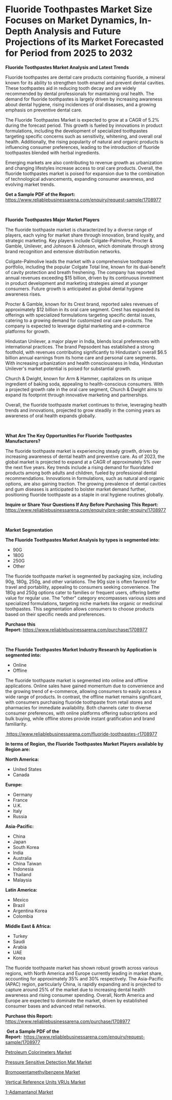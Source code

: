 <p><h1>Fluoride Toothpastes Market Size Focuses on Market Dynamics, In-Depth Analysis and Future Projections of its Market Forecasted for Period from 2025 to 2032</h1></p><p><strong>Fluoride Toothpastes Market Analysis and Latest Trends</strong></p>
<p><p>Fluoride toothpastes are dental care products containing fluoride, a mineral known for its ability to strengthen tooth enamel and prevent dental cavities. These toothpastes aid in reducing tooth decay and are widely recommended by dental professionals for maintaining oral health. The demand for fluoride toothpastes is largely driven by increasing awareness about dental hygiene, rising incidences of oral diseases, and a growing emphasis on preventive dental care.</p><p>The Fluoride Toothpastes Market is expected to grow at a CAGR of 5.2% during the forecast period. This growth is fueled by innovations in product formulations, including the development of specialized toothpastes targeting specific concerns such as sensitivity, whitening, and overall oral health. Additionally, the rising popularity of natural and organic products is influencing consumer preferences, leading to the introduction of fluoride toothpastes blended with herbal ingredients.</p><p>Emerging markets are also contributing to revenue growth as urbanization and changing lifestyles increase access to oral care products. Overall, the fluoride toothpastes market is poised for expansion due to the combination of technological advancements, expanding consumer awareness, and evolving market trends.</p></p>
<p><strong>Get a Sample PDF of the Report:&nbsp;</strong> <a href="https://www.reliablebusinessarena.com/enquiry/request-sample/1708977?utm_campaign=2106&utm_medium=2&utm_source=Github&utm_content=ia&utm_term=05022025&utm_id=fluoride-toothpastes">https://www.reliablebusinessarena.com/enquiry/request-sample/1708977</a></p>
<p>&nbsp;</p>
<p><strong>Fluoride Toothpastes Major Market Players</strong></p>
<p><p>The fluoride toothpaste market is characterized by a diverse range of players, each vying for market share through innovation, brand loyalty, and strategic marketing. Key players include Colgate-Palmolive, Procter & Gamble, Unilever, and Johnson & Johnson, which dominate through strong brand recognition and extensive distribution networks.</p><p>Colgate-Palmolive leads the market with a comprehensive toothpaste portfolio, including the popular Colgate Total line, known for its dual-benefit of cavity protection and breath freshening. The company has reported annual revenues exceeding $15 billion, driven by its continuous investment in product development and marketing strategies aimed at younger consumers. Future growth is anticipated as global dental hygiene awareness rises.</p><p>Procter & Gamble, known for its Crest brand, reported sales revenues of approximately $12 billion in its oral care segment. Crest has expanded its offerings with specialized formulations targeting specific dental issues, catering to a growing demand for customized oral care products. The company is expected to leverage digital marketing and e-commerce platforms for growth.</p><p>Hindustan Unilever, a major player in India, blends local preferences with international practices. The brand Pepsodent has established a strong foothold, with revenues contributing significantly to Hindustan's overall $6.5 billion annual earnings from its home care and personal care segments. With increasing urbanization and health consciousness in India, Hindustan Unilever's market potential is poised for substantial growth.</p><p>Church & Dwight, known for Arm & Hammer, capitalizes on its unique ingredient of baking soda, appealing to health-conscious consumers. With a projected growth rate in the oral care segment, Church & Dwight aims to expand its footprint through innovative marketing and partnerships.</p><p>Overall, the fluoride toothpaste market continues to thrive, leveraging health trends and innovations, projected to grow steadily in the coming years as awareness of oral health expands globally.</p></p>
<p>&nbsp;</p>
<p><strong>What Are The Key Opportunities For Fluoride Toothpastes Manufacturers?</strong></p>
<p><p>The fluoride toothpaste market is experiencing steady growth, driven by increasing awareness of dental health and preventive care. As of 2023, the global market is projected to expand at a CAGR of approximately 5% over the next five years. Key trends include a rising demand for fluoridated products among both adults and children, fueled by professional dental recommendations. Innovations in formulations, such as natural and organic options, are also gaining traction. The growing prevalence of dental cavities and gum diseases is anticipated to bolster market demand further, positioning fluoride toothpaste as a staple in oral hygiene routines globally.</p></p>
<p><strong>Inquire or Share Your Questions If Any Before Purchasing This Report:</strong> <a href="https://www.reliablebusinessarena.com/enquiry/pre-order-enquiry/1708977?utm_campaign=2106&utm_medium=2&utm_source=Github&utm_content=ia&utm_term=05022025&utm_id=fluoride-toothpastes">https://www.reliablebusinessarena.com/enquiry/pre-order-enquiry/1708977</a></p>
<p>&nbsp;</p>
<p><strong>Market Segmentation</strong></p>
<p><strong>The Fluoride Toothpastes Market Analysis by types is segmented into:</strong></p>
<p><ul><li>90G</li><li>180G</li><li>250G</li><li>Other</li></ul></p>
<p><p>The fluoride toothpaste market is segmented by packaging size, including 90g, 180g, 250g, and other variations. The 90g size is often favored for travel and portability, appealing to consumers seeking convenience. The 180g and 250g options cater to families or frequent users, offering better value for regular use. The "other" category encompasses various sizes and specialized formulations, targeting niche markets like organic or medicinal toothpastes. This segmentation allows consumers to choose products based on their specific needs and preferences.</p></p>
<p><strong>Purchase this Report:&nbsp;</strong><a href="https://www.reliablebusinessarena.com/purchase/1708977?utm_campaign=2106&utm_medium=2&utm_source=Github&utm_content=ia&utm_term=05022025&utm_id=fluoride-toothpastes">https://www.reliablebusinessarena.com/purchase/1708977</a></p>
<p>&nbsp;</p>
<p><strong>The Fluoride Toothpastes Market Industry Research by Application is segmented into:</strong></p>
<p><ul><li>Online</li><li>Offline</li></ul></p>
<p><p>The fluoride toothpaste market is segmented into online and offline applications. Online sales have gained momentum due to convenience and the growing trend of e-commerce, allowing consumers to easily access a wide range of products. In contrast, the offline market remains significant, with consumers purchasing fluoride toothpaste from retail stores and pharmacies for immediate availability. Both channels cater to diverse consumer preferences, with online platforms offering subscriptions and bulk buying, while offline stores provide instant gratification and brand familiarity.</p></p>
<p><a href="https://www.reliablebusinessarena.com/fluoride-toothpastes-r1708977?utm_campaign=2106&utm_medium=2&utm_source=Github&utm_content=ia&utm_term=05022025&utm_id=fluoride-toothpastes">&nbsp;https://www.reliablebusinessarena.com/fluoride-toothpastes-r1708977</a></p>
<p><strong>In terms of Region, the Fluoride Toothpastes Market Players available by Region are:</strong></p>
<p>
    <p> <strong> North America: </strong>
        <ul>
            <li>United States</li>
            <li>Canada</li>
        </ul>
        </p> 
    <p> <strong> Europe: </strong>
        <ul>
            <li>Germany</li>
            <li>France</li>
            <li>U.K.</li>
            <li>Italy</li>
            <li>Russia</li>
        </ul>
        </p> 
    <p> <strong> Asia-Pacific: </strong>
        <ul>
            <li>China</li>
            <li>Japan</li>
            <li>South Korea</li>
            <li>India</li>
            <li>Australia</li>
            <li>China Taiwan</li>
            <li>Indonesia</li>
            <li>Thailand</li>
            <li>Malaysia</li>
        </ul>
        </p> 
    <p> <strong> Latin America: </strong>
        <ul>
            <li>Mexico</li>
            <li>Brazil</li>
            <li>Argentina Korea</li>
            <li>Colombia</li>
        </ul>
        </p> 
    <p> <strong> Middle East & Africa: </strong>
        <ul>
            <li>Turkey</li>
            <li>Saudi</li>
            <li>Arabia</li>
            <li>UAE</li>
            <li>Korea</li>
        </ul>
    </p>
    </p>
<p><p>The fluoride toothpaste market has shown robust growth across various regions, with North America and Europe currently leading in market share, accounting for approximately 35% and 30% respectively. The Asia-Pacific (APAC) region, particularly China, is rapidly expanding and is projected to capture around 25% of the market due to increasing dental health awareness and rising consumer spending. Overall, North America and Europe are expected to dominate the market, driven by established consumer bases and advanced retail networks.</p></p>
<p><strong>Purchase this Report: </strong><a href="https://www.reliablebusinessarena.com/purchase/1708977?utm_campaign=2106&utm_medium=2&utm_source=Github&utm_content=ia&utm_term=05022025&utm_id=fluoride-toothpastes">https://www.reliablebusinessarena.com/purchase/1708977</a></p>
<p>&nbsp;<strong>Get a Sample PDF of the Report:&nbsp;&nbsp;</strong><a href="https://www.reliablebusinessarena.com/enquiry/request-sample/1708977?utm_campaign=2106&utm_medium=2&utm_source=Github&utm_content=ia&utm_term=05022025&utm_id=fluoride-toothpastes">https://www.reliablebusinessarena.com/enquiry/request-sample/1708977</a></p>
<p><strong></strong></p>
<p><p><a href="https://www.linkedin.com/pulse/how-petroleum-colorimeters-market-expectd-grow-85-cagr-upcoming-kqc0f?utm_campaign=2106&utm_medium=2&utm_source=Github&utm_content=ia&utm_term=05022025&utm_id=fluoride-toothpastes">Petroleum Colorimeters Market</a></p><p><a href="https://www.linkedin.com/pulse/future-outlook-pressure-sensitive-detection-mat-market-zyc7e?utm_campaign=2106&utm_medium=2&utm_source=Github&utm_content=ia&utm_term=05022025&utm_id=fluoride-toothpastes">Pressure Sensitive Detection Mat Market</a></p><p><a href="https://www.linkedin.com/pulse/competitive-analysis-bromopentamethylbenzene-market-from-cumse?utm_campaign=2106&utm_medium=2&utm_source=Github&utm_content=ia&utm_term=05022025&utm_id=fluoride-toothpastes">Bromopentamethylbenzene Market</a></p><p><a href="https://www.linkedin.com/pulse/vertical-reference-units-vrus-value-chain-analysis-from-dgire?utm_campaign=2106&utm_medium=2&utm_source=Github&utm_content=ia&utm_term=05022025&utm_id=fluoride-toothpastes">Vertical Reference Units VRUs Market</a></p><p><a href="https://www.linkedin.com/pulse/future-market-revenue-1-adamantanol-projected-113-cagr-hnn9e?utm_campaign=2106&utm_medium=2&utm_source=Github&utm_content=ia&utm_term=05022025&utm_id=fluoride-toothpastes">1-Adamantanol Market</a></p></p>